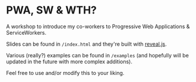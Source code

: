 # PWA, SW & WTH?

A workshop to introduce my co-workers to Progressive Web Applications &
ServiceWorkers.

Slides can be found in `/index.html` and they're built with [reveal.js](https://github.com/hakimel/reveal.js).

Various (really?) examples can be found in `/examples` (and hopefully will be updated in the future with more
complex additions).

Feel free to use and/or modify this to your liking.
